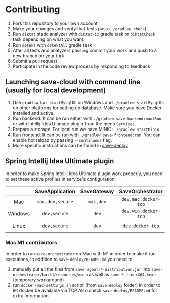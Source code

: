 # Contributing
1. Fork this repository to your own account
2. Make your changes and verify that tests pass (`./gradlew check`)
3. Run `diktat` static analyzer with `diktatFix` gradle task or `diktatCheck` task depending on what you want.
4. Run `detekt` with `detektAll` gradle task
5. After all tests and analyzers passing commit your work and push to a new branch on your fork
6. Submit a pull request
7. Participate in the code review process by responding to feedback

## Launching save-cloud with command line (usually for local development)
1. Use `gradlew.bat startMysqlDb` on Windows and `./gradlew startMysqlDb` on other platforms for setting up database.
Make sure you have Docker installed and active.
2. Run backend.
It can be run either with `./gradlew save-backend:bootRun` or with Intellij Idea Ultimate plugin from the menu `Services`.
3. Prepare a storage. For local run we have MINIO: `./gradlew startMinio`
4. Run frontend. It can be run with `./gradlew save-frontend:run`.
You can enable hot reload by passing `--continuous` flag.
5. More specific instructions can be found in [save-deploy](save-deploy/README.md)

## Spring Intellij Idea Ultimate plugin
In order to make Spring Intellij Idea Ultimate plugin work properly, you need to set these active profiles in service's configuration:  

|         | SaveApplication  | SaveGateway |   SaveOrchestrator   | SavePreprocessor |         SaveSandbox         |
|:-------:|:----------------:|:-----------:|:--------------------:|:----------------:|:---------------------------:|
|   Mac   | `mac,dev,secure` |  `mac,dev`  | `dev,mac,docker-tcp` |    `dev,mac`     | `dev,mac,docker-tcp,secure` | 
| Windows |   `dev,secure`   |    `dev`    | `dev,win,docker-tcp` |      `dev`       | `dev,win,docker-tcp,secure` |
|  Linux  |   `dev,secure`   |    `dev`    |   `dev,docker-tcp`   |      `dev`       |   `dev,docker-tcp,secure`   |

### Mac M1 contributors
In order to run `save-orchestrator` on Mac with M1 in order to make it run executions, in addition to `save-deploy/README.md` you need to 
1. manually put all the files from `save-agent-*-distribution.jar` into `save-orchestrator/build/resources/main` as well as `save-*-linuxX64.kexe` (temporary workaround) 
2. run `docker-mac-settings.sh` script (from `save-deploy` folder) in order to let docker be available via TCP 
Also check `save-deploy/README.md` for extra information
